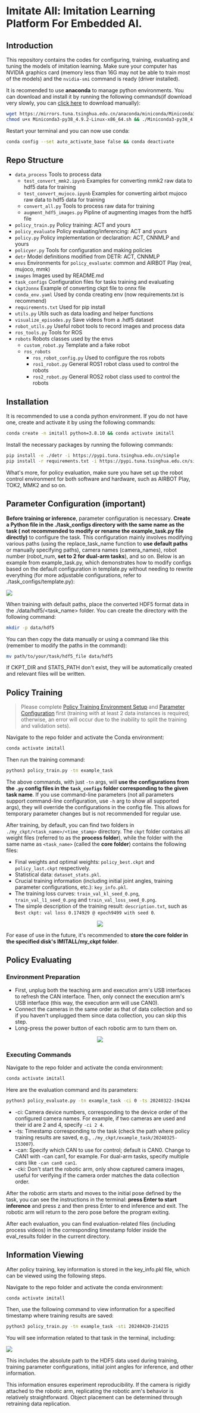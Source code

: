 # Imitate All: Imitation Learning Platform For Embedded AI.

## Introduction

This repository contains the codes for configuring, training, evaluating and tuning the models of imitation learning. Make sure your computer has NVIDIA graphics card (memory less than 16G may not be able to train most of the models) and the `nvidia-smi` command is ready (driver installed).

It is recomended to use **anaconda** to manage python environments. You can download and install it by running the following commands(if download very slowly, you can [click here](https://mirrors.bfsu.edu.cn/anaconda/miniconda/Miniconda3-py38_4.9.2-Linux-x86_64.sh) to download manually):

```bash
wget https://mirrors.tuna.tsinghua.edu.cn/anaconda/miniconda/Miniconda3-py38_4.9.2-Linux-x86_64.sh
chmod u+x Miniconda3-py38_4.9.2-Linux-x86_64.sh && ./Miniconda3-py38_4.9.2-Linux-x86_64.sh
```

Restart your terminal and you can now use conda:
```bash
conda config --set auto_activate_base false && conda deactivate
```

## Repo Structure

- ``data_process`` Tools to process data
  - ``test_convert_mmk2.ipynb`` Examples for converting mmk2 raw data to hdf5 data for training
  - ``test_convert_mujoco.ipynb`` Examples for converting airbot mujoco raw data to hdf5 data for training
  - ``convert_all.py`` Tools to process raw data for training
  - ``augment_hdf5_images.py`` Pipline of augmenting images from the hdf5 file
- ``policy_train.py`` Policy training: ACT and yours
- ``policy_evaluate`` Policy evaluating/inferencing: ACT and yours
- ``policy.py`` Policy implementation or declaration: ACT, CNNMLP and yours
- ``policyer.py`` Tools for configuration and making policies
- ``detr`` Model definitions modified from DETR: ACT, CNNMLP
- ``envs`` Environments for ``policy_evaluate``: common and AIRBOT Play (real, mujoco, mmk)
- ``images`` Images used by README.md
- ``task_configs`` Configuration files for tasks training and evaluating
- ``ckpt2onnx`` Example of converting ckpt file to onnx file
- ``conda_env.yaml`` Used by conda creating env (now requirements.txt is recommend)
- ``requirements.txt`` Used for pip install
- ``utils.py`` Utils such as data loading and helper functions
- ``visualize_episodes.py`` Save videos from a .hdf5 dataset
- ``robot_utils.py`` Useful robot tools to record images and process data
- ``ros_tools.py`` Tools for ROS
- ``robots`` Robots classes used by the envs
  - ``custom_robot.py`` Template and a fake robot
  - ``ros_robots``
    - ``ros_robot_config.py`` Used to configure the ros robots
    - ``ros1_robot.py`` General ROS1 robot class used to control the robots
    - ``ros2_robot.py`` General ROS2 robot class used to control the robots

## Installation

It is recommended to use a conda python environment. If you do not have one, create and activate it by using the following commands:

```bash
conda create -n imitall python=3.8.10 && conda activate imitall
```

Install the necessary packages by running the following commands:

```bash
pip install -e ./detr -i https://pypi.tuna.tsinghua.edu.cn/simple
pip install -r requirements.txt -i https://pypi.tuna.tsinghua.edu.cn/simple
```

What's more, for policy evaluation, make sure you have set up the robot control environment for both software and hardware, such as AIRBOT Play, TOK2, MMK2 and so on.

## Parameter Configuration (important)

**Before training or inference**, parameter configuration is necessary. **Create a Python file in the ./task_configs directory with the same name as the task ( not recommended to modify or rename the example_task.py file directly)** to configure the task. This configuration mainly involves modifying various paths (using the replace_task_name function to **use default paths** or manually specifying paths), camera names (camera_names), robot number (robot_num, **set to 2 for dual-arm tasks**), and so on. Below is an example from example_task.py, which demonstrates how to modify configs based on the default configuration in template.py without needing to rewrite everything (for more adjustable configurations, refer to ./task_configs/template.py):

![](images/basic_config.png)

When training with default paths, place the converted HDF5 format data in the ./data/hdf5/<task_name> folder. You can create the directory with the following command:

```bash
mkdir -p data/hdf5
```

You can then copy the data manually or using a command like this (remember to modify the paths in the command):

```bash
mv path/to/your/task/hdf5_file data/hdf5
```

If CKPT_DIR and STATS_PATH don't exist, they will be automatically created and relevant files will be written.

## Policy Training

> Please complete [Policy Training Environment Setup](#installation) and [Parameter Configuration](#parameter-configuration) first (training with at least 2 data instances is required; otherwise, an error will occur due to the inability to split the training and validation sets).

Navigate to the repo folder and activate the Conda environment:

```bash
conda activate imitall
```

Then run the training command:

```bash
python3 policy_train.py -tn example_task
```

The above commands, with just `-tn` args, will **use the configurations from the `.py` config files in the `task_configs` folder corresponding to the given task name**. If you use command-line parameters (not all parameters support command-line configuration, use `-h` arg to show all supported args), they will override the configurations in the config file. This allows for temporary parameter changes but is not recommended for regular use.

After training, by default, you can find two folders in `./my_ckpt/<task_name>/<time_stamp>` directory. The `ckpt` folder contains all weight files (referred to as the **process folder**), while the folder with the same name as `<task_name>` (called the **core folder**) contains the following files:

- Final weights and optimal weights: `policy_best.ckpt` and `policy_last.ckpt` respectively.
- Statistical data: `dataset_stats.pkl`.
- Crucial training information (including initial joint angles, training parameter configurations, etc.): `key_info.pkl`.
- The training loss curves: `train_val_kl_seed_0.png`, `train_val_l1_seed_0.png` and `train_val_loss_seed_0.png`.
- The simple description of the training result: `description.txt`, such as `Best ckpt: val loss 0.174929 @ epoch9499 with seed 0`.

<p align="center">
  <img src="images/train_output_structure.png" />
</p>

For ease of use in the future, it's recommended to **store the core folder in the specified disk's IMITALL/my_ckpt folder**.

## Policy Evaluating

### Environment Preparation
- First, unplug both the teaching arm and execution arm's USB interfaces to refresh the CAN interface. Then, only connect the execution arm's USB interface (this way, the execution arm will use CAN0).
- Connect the cameras in the same order as that of data collection and so if you haven't unplugged them since data collection, you can skip this step.
- Long-press the power button of each robotic arm to turn them on.

<p align="center">
  <img src="images/robot_arm_connect.png" />
</p>

### Executing Commands

Navigate to the repo folder and activate the conda environment:

```bash
conda activate imitall
```

Here are the evaluation command and its parameters:

```bash
python3 policy_evaluate.py -tn example_task -ci 0 -ts 20240322-194244
```

- -ci: Camera device numbers, corresponding to the device order of the configured camera names. For example, if two cameras are used and their id are 2 and 4, specify `-ci 2 4`.
- -ts: Timestamp corresponding to the task (check the path where policy training results are saved, e.g., ```./my_ckpt/example_task/20240325-153007```).
- -can: Specify which CAN to use for control; default is CAN0. Change to CAN1 with -can can1, for example. For dual-arm tasks, specify multiple cans like ```-can can0 can1```.
- -cki: Don't start the robotic arm, only show captured camera images, useful for verifying if the camera order matches the data collection order.

After the robotic arm starts and moves to the initial pose defined by the task, you can see the instructions in the terminal: **press Enter to start inference** and press z and then press Enter to end inference and exit. The robotic arm will return to the zero pose before the program exiting.

After each evaluation, you can find evaluation-related files (including process videos) in the corresponding timestamp folder inside the eval_results folder in the current directory.

## Information Viewing

After policy training, key information is stored in the key_info.pkl file, which can be viewed using the following steps.

Navigate to the repo folder and activate the conda environment:

```bash
conda activate imitall
```

Then, use the following command to view information for a specified timestamp where training results are saved:

```bash
python3 policy_train.py -tn example_task -sti 20240420-214215
```

You will see information related to that task in the terminal, including:

![](images/train_info.png)

This includes the absolute path to the HDF5 data used during training, training parameter configurations, initial joint angles for inference, and other information. 

This information ensures experiment reproducibility. If the camera is rigidly attached to the robotic arm, replicating the robotic arm's behavior is relatively straightforward. Object placement can be determined through retraining data replication.
